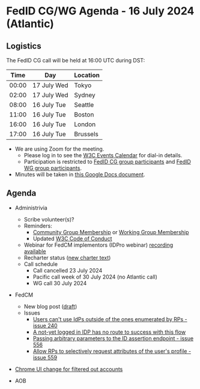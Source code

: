 # FedID CG/WG Agenda - 16 July 2024 (Atlantic)

## Logistics

The FedID CG call will be held at 16:00 UTC during DST:

| Time         | Day    | Location      |
| ------------ | ------ | ------------- |
| 00:00 | 17 July Wed | Tokyo         |
| 02:00 | 17 July Wed | Sydney        |
| 08:00 | 16 July Tue | Seattle       |
| 11:00 | 16 July Tue | Boston        |
| 16:00 | 16 July Tue | London        |
| 17:00 | 16 July Tue | Brussels      |


* We are using Zoom for the meeting.
    * Please log in to see the [W3C Events Calendar](https://www.w3.org/events/meetings/20c345a0-f8cc-4d4e-9e9d-d24f04816a32/20240716T080000/) for dial-in details. 
    * Participation is restricted to [FedID CG group participants](https://www.w3.org/community/fed-id/participants) and [FedID WG group participants](https://www.w3.org/groups/wg/fedid/participants/).
* Minutes will be taken in [this Google Docs document](https://docs.google.com/document/d/1O7Rn8Aj4rsYWohdEP61lnGdgkai0xTZFQgm7XEA0RBM/edit).


## Agenda

* Administrivia
  * Scribe volunteer(s)?
  * Reminders: 
     * [Community Group Membership](https://www.w3.org/community/fed-id/) or [Working Group Membership](https://www.w3.org/groups/wg/fedid/)
     * Updated [W3C Code of Conduct](https://www.w3.org/policies/code-of-conduct/)
  * Webinar for FedCM implementors (IDPro webinar) [recording available](https://youtu.be/0OjdqldRvXo?si=O9UIU1VKK4G3lkWS)
  * Recharter status ([new charter text](https://htmlpreview.github.io/?https://github.com/w3c/charter-drafts/blob/simoneonofri-fedid-beforeac/2024/wg-fedid.html))
  * Call schedule
     * Call cancelled 23 July 2024
     * Pacific call week of 30 July 2024 (no Atlantic call)
     * WG call 30 July 2024

* FedCM 
  * New blog post ([draft](https://docs.google.com/document/d/16FuJFh-pC3VwIeu2phdux0F64gASVLWPA4YN4cQHIpE/edit))
  * Issues 
     * [Users can't use IdPs outside of the ones enumerated by RPs - issue 240](https://github.com/fedidcg/FedCM/issues/240)
     * [A not-yet logged in IDP has no route to success with this flow](https://github.com/fedidcg/FedCM/issues/442)
     * [Passing arbitrary parameters to the ID assertion endpoint - issue 556](https://github.com/fedidcg/FedCM/issues/556)
     * [Allow RPs to selectively request attributes of the user's profile - issue 559](https://github.com/fedidcg/FedCM/issues/559)
 * [Chrome UI change for filtered out accounts](https://docs.google.com/document/d/11sAhDN7U_GX8ZxemjGYBNFSeM7oLvZS-dd8cWUVY3oA/edit?resourcekey=0-Hy0negLNK4Ue3Jo7-UnSOw)

* AOB
 
